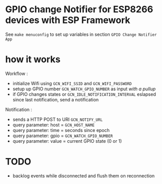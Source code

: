 # GPIO change Notifier for ESP8266 devices with ESP Framework

See `make menuconfig` to set up variables in section `GPIO Change Notifier App`

# how it works 

Workflow :

- initialize Wifi using `GCN_WIFI_SSID` and `GCN_WIFI_PASSWORD`
- setup up GPIO number `GCN_WATCH_GPIO_NUMBER` as input *with a pullup*
- if GPIO changes states or `GCN_IDLE_NOTIFICATION_INTERVAL` eslapsed since last notification, send a notification

Notification :

- sends a HTTP POST to URI `GCN_NOTIFY_URL`
- query parameter: host = `GCN_HOST_NAME`
- query parameter: time = seconds since epoch
- query parameter: gpio = `GCN_WATCH_GPIO_NUMBER`
- query parameter: value = current GPIO state (0 or 1)

# TODO

- backlog events while disconnected and flush them on reconnection
